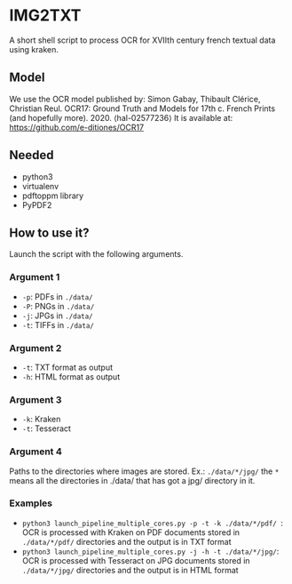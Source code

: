 # IMG2TXT

A short shell script to process OCR for XVIIth century french textual data using kraken. 

## Model
We use the OCR model published by: Simon Gabay, Thibault Clérice, Christian Reul. OCR17: Ground Truth and Models for 17th c. French Prints (and hopefully more). 2020. ⟨hal-02577236⟩
It is available at: https://github.com/e-ditiones/OCR17

## Needed 
- python3
- virtualenv
- pdftoppm library
- PyPDF2

## How to use it?

Launch the script with the following arguments.

### Argument 1
- ```-p```: PDFs in ```./data/```
- ```-P```: PNGs in ```./data/```
- ```-j```: JPGs in ```./data/```
- ```-t```: TIFFs in ```./data/```

### Argument 2
- ```-t```: TXT format as output
- ```-h```: HTML format as output

### Argument 3
- ```-k```: Kraken
- ```-t```: Tesseract

### Argument 4
Paths to the directories where images are stored.
Ex.: ```./data/*/jpg/``` the ```*``` means all the directories in ./data/ that has got a jpg/ directory in it.



### Examples
- ```python3 launch_pipeline_multiple_cores.py -p -t -k ./data/*/pdf/ ```: OCR is processed with Kraken on PDF documents stored in ```./data/*/pdf/``` directories and the output is in TXT format
- ```python3 launch_pipeline_multiple_cores.py -j -h -t ./data/*/jpg/```: OCR is processed with Tesseract on JPG documents stored in ```./data/*/jpg/``` directories and the output is in HTML format
